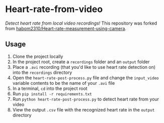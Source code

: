 # Heart-rate-from-video
*Detect heart rate from local video recordings!* This repository was forked from [habom2310/Heart-rate-measurement-using-camera](https://github.com/habom2310/Heart-rate-measurement-using-camera).

## Usage
1. Clone the project locally
2. In the project root, create a `recordings` folder and an `output` folder
3. Place a `.avi` recording (that you'd like to use heart rate detection on) into the `recordings` directory
4. Open the `heart-rate-post-process.py` file and change the `input_video` variable contents to be the name of your `.avi` file
5. In a terminal, `cd` into the project root
6. Run `pip install -r requirements.txt`
7. Run `python heart-rate-post-process.py` to detect heart rate from your video
8. View the output `.csv` file with the recognized heart rate in the `output` directory